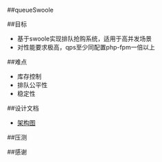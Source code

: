 ##queueSwoole


##目标
* 基于swoole实现排队抢购系统，适用于高并发场景
* 对性能要求极高，qps至少同配置php-fpm一倍以上

##难点
* 库存控制
* 排队公平性
* 稳定性

##设计文档
* [架构图](https://github.com/kcloze/queueSwoole/blob/master/project.md)

##压测




##感谢

